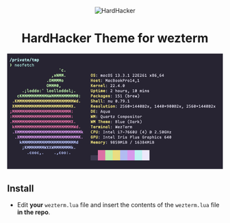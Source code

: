 <p align="center">
  <img width="180" src="https://github.com/hardhackerlabs/themes/raw/master/media/logo/logo.png" alt="HardHacker">
</p>

<h1 align="center">
  HardHacker Theme for wezterm
</h1>

![screenshot](screenshot.png)

## Install

* Edit **your** `wezterm.lua` file and insert the contents of the `wezterm.lua` file **in the repo**.
